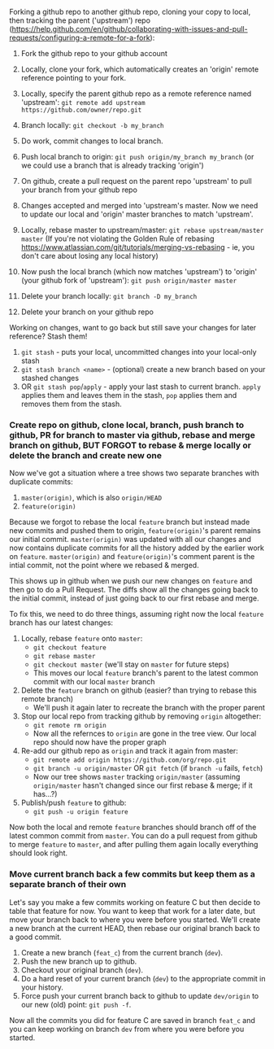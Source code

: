 Forking a github repo to another github repo, cloning your copy to local, then tracking the parent ('upstream') repo (https://help.github.com/en/github/collaborating-with-issues-and-pull-requests/configuring-a-remote-for-a-fork):
1. Fork the github repo to your github account
1. Locally, clone your fork, which automatically creates an 'origin' remote reference pointing to your fork.
1. Locally, specify the parent github repo as a remote reference named 'upstream':
    `git remote add upstream https://github.com/owner/repo.git`
    
1. Branch locally:
    `git checkout -b my_branch`
1. Do work, commit changes to local branch.
1. Push local branch to origin:
    `git push origin/my_branch my_branch`
    (or we could use a branch that is already tracking 'origin')
1. On github, create a pull request on the parent repo 'upstream' to pull your branch from your github repo
1. Changes accepted and merged into 'upstream's master. Now we need to update our local and 'origin' master branches to match 'upstream'.
1. Locally, rebase master to upstream/master:
    `git rebase upstream/master master` (If you're not violating the Golden Rule of rebasing https://www.atlassian.com/git/tutorials/merging-vs-rebasing - ie, you don't care about losing any local history)
1. Now push the local branch (which now matches 'upstream') to 'origin' (your github fork of 'upstream'):
    `git push origin/master master`
1. Delete your branch locally:
    `git branch -D my_branch`
1. Delete your branch on your github repo

Working on changes, want to go back but still save your changes for later reference? Stash them!

1. `git stash` - puts your local, uncommitted changes into your local-only stash
1. `git stash branch <name>` - (optional) create a new branch based on your stashed changes
1. OR `git stash pop`/`apply` - apply your last stash to current branch. `apply` applies them and leaves them in the stash, `pop` applies them and removes them from the stash.

### Create repo on github, clone local, branch, push branch to github, PR for branch to master via github, rebase and merge branch on github, BUT FORGOT to rebase & merge locally or delete the branch and create new one

Now we've got a situation where a tree shows two separate branches with duplicate commits:

1. `master(origin)`, which is also `origin/HEAD`
1. `feature(origin)`

Because we forgot to rebase the local `feature` branch but instead made new commits and pushed them to origin, `feature(origin)`'s parent remains our initial commit. `master(origin)` was updated with all our changes and now contains duplicate commits for all the history added by the earlier work on `feature`. `master(origin)` and `feature(origin)`'s comment parent is the intial commit, not the point where we rebased & merged.

This shows up in github when we push our new changes on `feature` and then go to do a Pull Request. The diffs show all the changes going back to the initial commit, instead of just going back to our first rebase and merge. 

To fix this, we need to do three things, assuming right now the local `feature` branch has our latest changes:

1. Locally, rebase `feature` onto `master`:
   * `git checkout feature`
   * `git rebase master`
   * `git checkout master` (we'll stay on `master` for future steps)
   * This moves our local `feature` branch's parent to the latest common commit with our local `master` branch
2. Delete the `feature` branch on github (easier? than trying to rebase this remote branch)
   * We'll push it again later to recreate the branch with the proper parent
3. Stop our local repo from tracking github by removing `origin` altogether:
   * `git remote rm origin`
   * Now all the refernces to `origin` are gone in the tree view. Our local repo should now have the proper graph
4. Re-add our github repo as `origin` and track it again from master:
   * `git remote add origin https://github.com/org/repo.git`
   * `git branch -u origin/master` OR `git fetch` (if `branch -u` fails, `fetch`)
   * Now our tree shows `master` tracking `origin/master` (assuming `origin/master` hasn't changed since our first rebase & merge; if it has...?)
5. Publish/push `feature` to github:
   * `git push -u origin feature`

Now both the local and remote `feature` branches should branch off of the latest common commit from `master`. You can do a pull request from github to merge `feature` to `master`, and after pulling them again locally everything should look right.

### Move current branch back a few commits but keep them as a separate branch of their own

Let's say you make a few commits working on feature C but then decide to table that feature for now. You want to keep that work for a later date, but move your branch back to where you were before you started. We'll create a new branch at the current HEAD, then rebase our original branch back to a good commit.

1. Create a new branch (`feat_c`) from the current branch (`dev`).
1. Push the new branch up to github.
1. Checkout your original branch (`dev`).
1. Do a hard reset of your current branch (`dev`) to the appropriate commit in your history.
1. Force push your current branch back to github to update `dev/origin` to our new (old) point: `git push -f`.

Now all the commits you did for feature C are saved in branch `feat_c` and you can keep working on branch `dev` from where you were before you started.